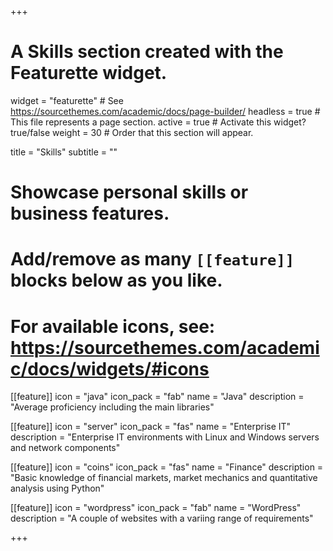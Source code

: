 +++
# A Skills section created with the Featurette widget.
widget = "featurette"  # See https://sourcethemes.com/academic/docs/page-builder/
headless = true  # This file represents a page section.
active = true  # Activate this widget? true/false
weight = 30  # Order that this section will appear.

title = "Skills"
subtitle = ""

# Showcase personal skills or business features.
# 
# Add/remove as many `[[feature]]` blocks below as you like.
# 
# For available icons, see: https://sourcethemes.com/academic/docs/widgets/#icons

[[feature]]
  icon = "java"
  icon_pack = "fab"
  name = "Java"
  description = "Average proficiency including the main libraries"
  
[[feature]]
  icon = "server"
  icon_pack = "fas"
  name = "Enterprise IT"
  description = "Enterprise IT environments with Linux and Windows servers and network components"  
  
[[feature]]
  icon = "coins"
  icon_pack = "fas"
  name = "Finance"
  description = "Basic knowledge of financial markets, market mechanics and quantitative analysis using Python"

[[feature]]
  icon = "wordpress"
  icon_pack = "fab"
  name = "WordPress"
  description = "A couple of websites with a variing range of requirements"

+++
